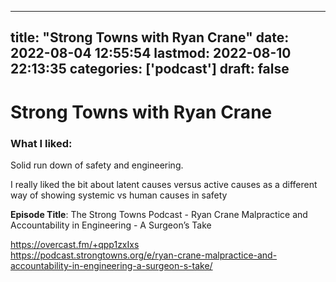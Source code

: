 
---
title: "Strong Towns with Ryan Crane"
date: 2022-08-04 12:55:54
lastmod: 2022-08-10 22:13:35
categories: ['podcast']
draft: false
---


# Strong Towns with Ryan Crane

### What I liked: 
Solid run down of safety and engineering. 

I really liked the bit about latent causes versus active causes as a different way of showing systemic vs human causes in safety

**Episode Title**: The Strong Towns Podcast - Ryan Crane Malpractice and Accountability in Engineering - A Surgeon’s Take

https://overcast.fm/+qpp1zxIxs  
https://podcast.strongtowns.org/e/ryan-crane-malpractice-and-accountability-in-engineering-a-surgeon-s-take/

<!-- #public #podcast -->

<!-- {BearID:EE420233-D878-4060-AE02-FD283C5D2282-16385-0000130750278366} -->
